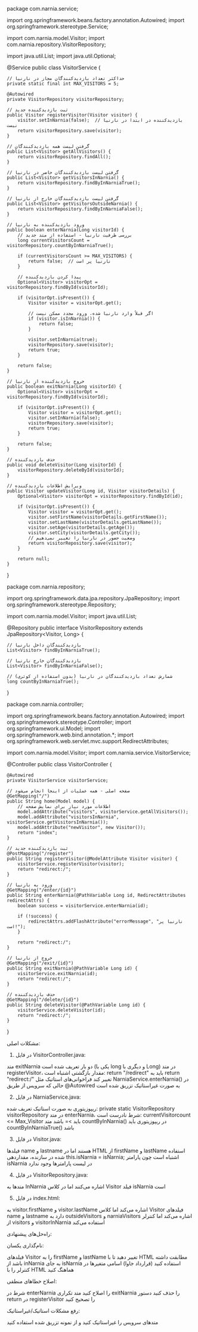 package com.narnia.service;

import org.springframework.beans.factory.annotation.Autowired;
import org.springframework.stereotype.Service;

import com.narnia.model.Visitor;
import com.narnia.repository.VisitorRepository;

import java.util.List;
import java.util.Optional;

@Service
public class VisitorService {

	// حداکثر تعداد بازدیدکنندگان مجاز در نارنیا
	private static final int MAX_VISITORS = 5;

	@Autowired
	private VisitorRepository visitorRepository;

	// ثبت بازدیدکننده جدید
	public Visitor registerVisitor(Visitor visitor) {
		visitor.setInNarnia(false);  // بازدیدکننده در ابتدا در نارنیا نیست
		return visitorRepository.save(visitor);
	}

	// گرفتن لیست همه بازدیدکنندگان
	public List<Visitor> getAllVisitors() {
		return visitorRepository.findAll();
	}

	// گرفتن لیست بازدیدکنندگان حاضر در نارنیا
	public List<Visitor> getVisitorsInNarnia() {
		return visitorRepository.findByInNarniaTrue();
	}

	// گرفتن لیست بازدیدکنندگان خارج از نارنیا
	public List<Visitor> getVisitorsOutsideNarnia() {
		return visitorRepository.findByInNarniaFalse();
	}

	// ورود بازدیدکننده به نارنیا
	public boolean enterNarnia(Long visitorId) {
		// بررسی ظرفیت نارنیا - استفاده از متد جدید
		long currentVisitorsCount = visitorRepository.countByInNarniaTrue();

		if (currentVisitorsCount >= MAX_VISITORS) {
			return false;  // نارنیا پر است
		}

		// پیدا کردن بازدیدکننده
		Optional<Visitor> visitorOpt = visitorRepository.findById(visitorId);

		if (visitorOpt.isPresent()) {
			Visitor visitor = visitorOpt.get();

			// اگر قبلاً وارد نارنیا شده، ورود مجدد ممکن نیست
			if (visitor.isInNarnia()) {
				return false;
			}

			visitor.setInNarnia(true);
			visitorRepository.save(visitor);
			return true;
		}

		return false;
	}

	// خروج بازدیدکننده از نارنیا
	public boolean exitNarnia(Long visitorId) {
		Optional<Visitor> visitorOpt = visitorRepository.findById(visitorId);

		if (visitorOpt.isPresent()) {
			Visitor visitor = visitorOpt.get();
			visitor.setInNarnia(false);
			visitorRepository.save(visitor);
			return true;
		}

		return false;
	}

	// حذف بازدیدکننده
	public void deleteVisitor(Long visitorId) {
		visitorRepository.deleteById(visitorId);
	}

	// ویرایش اطلاعات بازدیدکننده
	public Visitor updateVisitor(Long id, Visitor visitorDetails) {
		Optional<Visitor> visitorOpt = visitorRepository.findById(id);

		if (visitorOpt.isPresent()) {
			Visitor visitor = visitorOpt.get();
			visitor.setFirstName(visitorDetails.getFirstName());
			visitor.setLastName(visitorDetails.getLastName());
			visitor.setAge(visitorDetails.getAge());
			visitor.setCity(visitorDetails.getCity());
			// وضعیت حضور در نارنیا را تغییر نمی‌دهیم
			return visitorRepository.save(visitor);
		}

		return null;
	}
}

package com.narnia.repository;

import org.springframework.data.jpa.repository.JpaRepository;
import org.springframework.stereotype.Repository;

import com.narnia.model.Visitor;
import java.util.List;

@Repository
public interface VisitorRepository extends JpaRepository<Visitor, Long> {

	// بازدیدکنندگان داخل نارنیا
	List<Visitor> findByInNarniaTrue();

	// بازدیدکنندگان خارج نارنیا
	List<Visitor> findByInNarniaFalse();

	// شمارش تعداد بازدیدکنندگان در نارنیا (بدون استفاده از کوئری)
	long countByInNarniaTrue();
}






package com.narnia.controller;

import org.springframework.beans.factory.annotation.Autowired;
import org.springframework.stereotype.Controller;
import org.springframework.ui.Model;
import org.springframework.web.bind.annotation.*;
import org.springframework.web.servlet.mvc.support.RedirectAttributes;

import com.narnia.model.Visitor;
import com.narnia.service.VisitorService;

@Controller
public class VisitorController {

    @Autowired
    private VisitorService visitorService;
    
    // صفحه اصلی - همه عملیات از اینجا انجام می‌شود
    @GetMapping("/")
    public String home(Model model) {
        // اطلاعات مورد نیاز برای نمایش صفحه
        model.addAttribute("visitors", visitorService.getAllVisitors());
        model.addAttribute("visitorsInNarnia", visitorService.getVisitorsInNarnia());
        model.addAttribute("newVisitor", new Visitor());
        return "index";
    }
    
    // ثبت بازدیدکننده جدید
    @PostMapping("/register")
    public String registerVisitor(@ModelAttribute Visitor visitor) {
        visitorService.registerVisitor(visitor);
        return "redirect:/";
    }
    
    // ورود به نارنیا
    @GetMapping("/enter/{id}")
    public String enterNarnia(@PathVariable Long id, RedirectAttributes redirectAttrs) {
        boolean success = visitorService.enterNarnia(id);
        
        if (!success) {
            redirectAttrs.addFlashAttribute("errorMessage", "نارنیا پر است!");
        }
        
        return "redirect:/";
    }
    
    // خروج از نارنیا
    @GetMapping("/exit/{id}")
    public String exitNarnia(@PathVariable Long id) {
        visitorService.exitNarnia(id);
        return "redirect:/";
    }
    
    // حذف بازدیدکننده
    @GetMapping("/delete/{id}")
    public String deleteVisitor(@PathVariable Long id) {
        visitorService.deleteVisitor(id);
        return "redirect:/";
    }
}


مشکلات اصلی:
1. در فایل VisitorController.java:

متد exitNarnia دو بار تعریف شده است (یکی با long و دیگری با Long)
در متد registerVisitor، مقدار بازگشتی اشتباه است: return "/redirect" باید به return "redirect:/" تغییر کند
فراخوانی‌های استاتیک مثل NarniaService.enterNarnia() در حالی که سرویس از طریق @Autowired به صورت غیراستاتیک تزریق شده است

2. در فایل NarniaService.java:

ریپوزیتوری به صورت استاتیک تعریف شده: private static VisitorRepository visitorRepository
در متد enterNarnia، شرط نادرست است: currentVisitorcount <= Max_Visitor باید >= باشد
متد countByInNarnia() در ریپوزیتوری باید countByInNarniaTrue() باشد

3. در فایل Visitor.java:

فیلدها name و lastname هستند اما در HTML از firstName و lastName استفاده شده
در سازنده، مقداردهی this.isNarnia = isNarnia; اشتباه است چون پارامتر isNarnia در لیست پارامترها وجود ندارد

4. در فایل VisitorRepository.java:

متدها به InNarnia اشاره می‌کنند اما در کلاس Visitor فیلد isNarnia است

5. در فایل index.html:

به visitor.firstName و visitor.lastName اشاره می‌کند اما کلاس Visitor فیلدهای name و lastname دارد
به outsideVisitors و narniaVisitors اشاره می‌کند اما کنترلر از visitors و visitorInNarnia استفاده می‌کند

راه‌حل‌های پیشنهادی:

نام‌گذاری یکسان:

فیلدهای Visitor را به firstName و lastName تغییر دهید تا با HTML مطابقت داشته باشد
از inNarnia به جای isNarnia استفاده کنید (قرارداد جاوا)
اسامی متغیرها در کنترلر را با HTML هماهنگ کنید


اصلاح خطاهای منطقی:

شرط در enterNarnia را اصلاح کنید
متد تکراری exitNarnia را حذف کنید
دستور return در registerVisitor را تصحیح کنید


رفع مشکلات استاتیک/غیراستاتیک:

متدهای سرویس را غیراستاتیک کنید و از نمونه تزریق شده استفاده کنید
